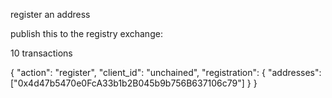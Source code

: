 register an address

publish this to the registry exchange:

10 transactions

{
"action": "register",
"client_id": "unchained",
"registration": {
"addresses": ["0x4d47b5470e0FcA33b1b2B045b9b756B637106c79"]
}
}
